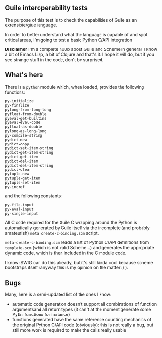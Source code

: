 ## Guile interoperability tests

The purpose of this test is to check the capabilities of Guile as an extensible/glue language.

In order to better understand what the language is capable of and spot critical areas, I'm going to test a basic Python C/API integration

**Disclaimer** I'm a complete n00b about Guile and Scheme in general. I know a bit of Emacs Lisp, a bit of Clojure and that's it. I hope it will do, but if you see strange stuff in the code, don't be surprised.

## What's here

There is a `python` module which, when loaded, provides the following functions:
    
    py-initialize
    py-finalize
    pylong-from-long-long
    pyfloat-from-double
    pyeval-get-builtins
    pyeval-eval-code
    pyfloat-as-double
    pylong-as-long-long
    py-compile-string
    pydict-new
    pydict-copy
    pydict-set-item-string
    pydict-get-item-string
    pydict-get-item
    pydict-del-item
    pydict-del-item-string
    pydict-clear
    pytuple-new
    pytuple-get-item
    pytuple-set-item
    py-incref

and the following constants:

    py-file-input
    py-eval-input
    py-single-input
    
All C code required for the Guile C wrapping around the Python is automatically generated by Guile itself via the incomplete (and probably amateurish) `meta-create-c-binding.scm` script.

`meta-create-c-binding.scm` reads a list of Python C/API definitions from `template.scm` (which is not valid Scheme…) and generates the appropriate dynamic code, which is then included in the C module code.

I know: SWIG can do this already, but it's still kinda cool because scheme bootstraps itself (anyway this is my opinion on the matter :) ).

## Bugs

Many, here is a semi-updated list of the ones I know:

- automatic code generation doesn't support all combinations of function argumentsand all return types (it can't at the moment generate some PyErr functions for instance)
- functions generated have the same reference counting mechanics of the original Python C/API code (obviously): this is not really a bug, but still more work is required to make the calls really usable

